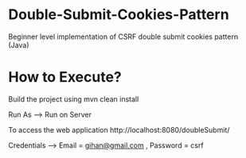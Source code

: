 # Double-Submit-Cookies-Pattern
Beginner level implementation of CSRF double submit cookies pattern (Java) 
# How to Execute?
Build the project using mvn clean install

Run As --> Run on Server

To access the web application http://localhost:8080/doubleSubmit/

Credentials --> Email = gihan@gmail.com , Password = csrf
